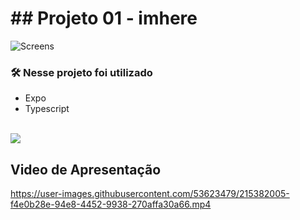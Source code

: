 # ## Projeto 01 - imhere
![Screens](https://user-images.githubusercontent.com/53623479/215381609-1ee46d19-1f6f-4355-8fce-b87e42f00d6d.png)


### 🛠️ Nesse projeto foi utilizado

* Expo
* Typescript

<br />




<a href="https://www.figma.com/file/o570QNcvVDtCIxM0DPXOeJ/Chapter-I---Im-Here-(Copy)?node-id=1%3A4426&t=CNEArM9QNCyLCoZ4-0" target="_blank">
<img src="https://user-images.githubusercontent.com/71772559/178192253-4fe4757c-de57-4878-a38c-a483c25670b1.png" />
</a>


## Video de Apresentação 

https://user-images.githubusercontent.com/53623479/215382005-f4e0b28e-94e8-4452-9938-270affa30a66.mp4
